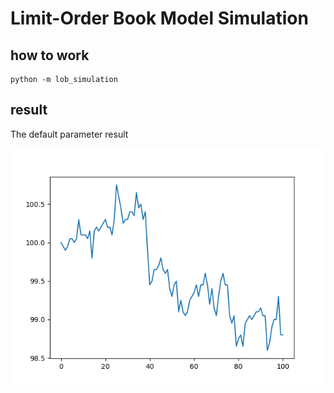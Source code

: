 # Limit-Order Book Model Simulation

## how to work
```
python -m lob_simulation
```

## result
The default parameter result

![image](img/figure.png)
